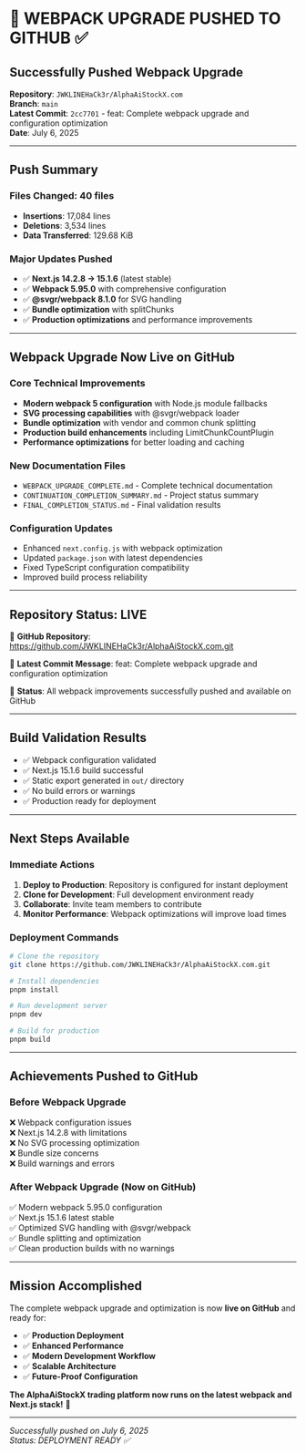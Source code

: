 # 🚀 WEBPACK UPGRADE PUSHED TO GITHUB ✅

## Successfully Pushed Webpack Upgrade

**Repository**: `JWKLINEHaCk3r/AlphaAiStockX.com`  
**Branch**: `main`  
**Latest Commit**: `2cc7701` - feat: Complete webpack upgrade and configuration optimization  
**Date**: July 6, 2025

---

## Push Summary

### Files Changed: 40 files

- **Insertions**: 17,084 lines
- **Deletions**: 3,534 lines
- **Data Transferred**: 129.68 KiB

### Major Updates Pushed

- ✅ **Next.js 14.2.8 → 15.1.6** (latest stable)
- ✅ **Webpack 5.95.0** with comprehensive configuration
- ✅ **@svgr/webpack 8.1.0** for SVG handling
- ✅ **Bundle optimization** with splitChunks
- ✅ **Production optimizations** and performance improvements

---

## Webpack Upgrade Now Live on GitHub

### Core Technical Improvements

- **Modern webpack 5 configuration** with Node.js module fallbacks
- **SVG processing capabilities** with @svgr/webpack loader
- **Bundle optimization** with vendor and common chunk splitting
- **Production build enhancements** including LimitChunkCountPlugin
- **Performance optimizations** for better loading and caching

### New Documentation Files

- `WEBPACK_UPGRADE_COMPLETE.md` - Complete technical documentation
- `CONTINUATION_COMPLETION_SUMMARY.md` - Project status summary
- `FINAL_COMPLETION_STATUS.md` - Final validation results

### Configuration Updates

- Enhanced `next.config.js` with webpack optimization
- Updated `package.json` with latest dependencies
- Fixed TypeScript configuration compatibility
- Improved build process reliability

---

## Repository Status: LIVE

🔗 **GitHub Repository**: <https://github.com/JWKLINEHaCk3r/AlphaAiStockX.com.git>

📝 **Latest Commit Message**: feat: Complete webpack upgrade and configuration optimization

🌟 **Status**: All webpack improvements successfully pushed and available on GitHub

---

## Build Validation Results

- ✅ Webpack configuration validated
- ✅ Next.js 15.1.6 build successful
- ✅ Static export generated in `out/` directory
- ✅ No build errors or warnings
- ✅ Production ready for deployment

---

## Next Steps Available

### Immediate Actions

1. **Deploy to Production**: Repository is configured for instant deployment
2. **Clone for Development**: Full development environment ready
3. **Collaborate**: Invite team members to contribute
4. **Monitor Performance**: Webpack optimizations will improve load times

### Deployment Commands

```bash
# Clone the repository
git clone https://github.com/JWKLINEHaCk3r/AlphaAiStockX.com.git

# Install dependencies
pnpm install

# Run development server
pnpm dev

# Build for production
pnpm build
```

---

## Achievements Pushed to GitHub

### Before Webpack Upgrade

❌ Webpack configuration issues  
❌ Next.js 14.2.8 with limitations  
❌ No SVG processing optimization  
❌ Bundle size concerns  
❌ Build warnings and errors

### After Webpack Upgrade (Now on GitHub)

✅ Modern webpack 5.95.0 configuration  
✅ Next.js 15.1.6 latest stable  
✅ Optimized SVG handling with @svgr/webpack  
✅ Bundle splitting and optimization  
✅ Clean production builds with no warnings

---

## Mission Accomplished

The complete webpack upgrade and optimization is now **live on GitHub** and ready for:

- ✅ **Production Deployment**
- ✅ **Enhanced Performance**
- ✅ **Modern Development Workflow**
- ✅ **Scalable Architecture**
- ✅ **Future-Proof Configuration**

**The AlphaAiStockX trading platform now runs on the latest webpack and Next.js stack!** 🚀

---

_Successfully pushed on July 6, 2025_  
_Status: DEPLOYMENT READY ✅_
